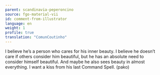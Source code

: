 ```yaml
---
parent: scandinavia-peperoncino
source: fgo-material-vii
id: comment-from-illustrator
language: en
weight: 1
profile: true
translation: "ComunCoutinho"
---
```


I believe he’s a person who cares for his inner beauty. I believe he doesn’t care if others consider him beautiful, but he has an absolute need to consider himself beautiful. And maybe he also sees beauty in almost everything. I want a kiss from his last Command Spell. (pako)
